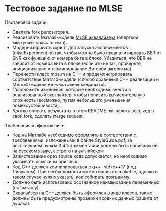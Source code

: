 # Тестовое задание по MLSE

Постановка задачи:
- Сделать fork репозитория.
- Реализовать Матлаб-модель [MLSE эквалайзера](https://wirelesspi.com/maximum-likelihood-sequence-estimation-mlse-equalizer/) (оберткой выступает класс mlse.m).
- Модернизировать скрипт для запуска экспериментов (mlseExperiment.m) так, чтобы можно было проанализировать BER от SNR как функцию от номера бита в блоке. Убедиться, что BER не зависит от номера бита в блоке (если это не так, проверьте инициализацию и терминирование Витерби алгоритма).
- Перенести класс mlse.m на С++ и продемонстрировать соответствие Матлаб-модели (способ сравнения С++ реализации и Матлаб-модели на усмотрение кандидата).
- *Предложить* изменения, которые необходимо внести в реализованный эквалайзер, чтобы понизить вычислительную сложность (возможно, путем небольшого уменьшения помехоустойчивости).
- *Кратко* описать результаты в этом README.md, залить весь код в свой fork, сделать merge request.

Требования к оформлению:
- Код на Матлабе необходимо оформлять в соответствии с требованиями, изложенными в файле StyleGuide.pdf, за исключением пункта 3.4.1: комментарии должны быть написаны не на русском языке, а строго на английском
- Заимствование open source кода допускается, но необходимо указывать ссылки на оригинал
- Код С++ должен компилироваться с g++ -std=c++17 (под Линуксом). При необходимости можно написать makefile, однако в таком случае нужно указать, как собирать программу.
- Должно быть использовано осознанное наименование переменных (по смыслу).
- Эквалайзер на С++ должен быть оформлен в виде класса, также должны быть предусмотрены проверки входных данных (защита от дурака).
